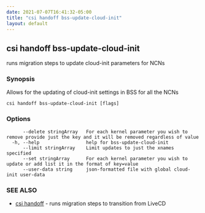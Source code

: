 ```yaml
---
date: 2021-07-07T16:41:32-05:00
title: "csi handoff bss-update-cloud-init"
layout: default
---
```

## csi handoff bss-update-cloud-init

runs migration steps to update cloud-init parameters for NCNs

### Synopsis

Allows for the updating of cloud-init settings in BSS for all the NCNs

```
csi handoff bss-update-cloud-init [flags]
```

### Options

```
      --delete stringArray   For each kernel parameter you wish to remove provide just the key and it will be removed regardless of value
  -h, --help                 help for bss-update-cloud-init
      --limit stringArray    Limit updates to just the xnames specified
      --set stringArray      For each kernel parameter you wish to update or add list it in the format of key=value
      --user-data string     json-formatted file with global cloud-init user-data
```

### SEE ALSO

* [csi handoff](/commands/csi_handoff/)	 - runs migration steps to transition from LiveCD

